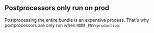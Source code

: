 ## Postprocessors only run on prod
Postprocessing the entire bundle is an expensive process.
That's why postprocessors are only run when `NODE_ENV=production`.